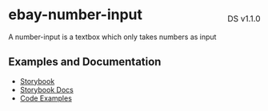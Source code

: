 <h1 style='display: flex; justify-content: space-between; align-items: center;'>
    <span>
        ebay-number-input
    </span>
    <span style='font-weight: normal; font-size: medium; margin-bottom: -15px;'>
        DS v1.1.0
    </span>
</h1>

A number-input is a textbox which only takes numbers as input

## Examples and Documentation

- [Storybook](https://ebay.github.io/evo-web/?path=/story/form-input-ebay-number-input)
- [Storybook Docs](https://ebay.github.io/evo-web/?path=/docs/form-input-ebay-number-input)
- [Code Examples](https://github.com/eBay/evo-web/tree/master/packages/ebayui-core/src/components/ebay-number-input/examples)

